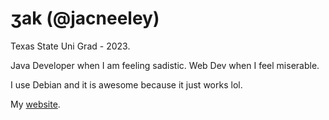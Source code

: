 # ʒak (@jacneeley)
Texas State Uni Grad - 2023.

Java Developer when I am feeling sadistic. Web Dev when I feel miserable.

I use Debian and it is awesome because it just works lol.

My [website](https://jakscoolsite.onrender.com/).
